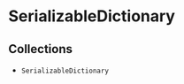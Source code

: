 SerializableDictionary
====================

Collections
---------------------

* `SerializableDictionary`
